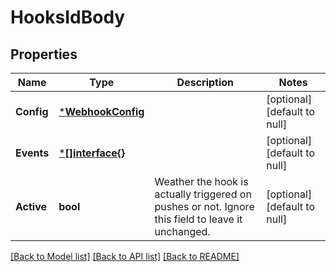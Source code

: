 # HooksIdBody

## Properties
Name | Type | Description | Notes
------------ | ------------- | ------------- | -------------
**Config** | [***WebhookConfig**](WebhookConfig.md) |  | [optional] [default to null]
**Events** | [***[]interface{}**](array.md) |  | [optional] [default to null]
**Active** | **bool** | Weather the hook is actually triggered on pushes or not. Ignore this field to leave it unchanged. | [optional] [default to null]

[[Back to Model list]](../README.md#documentation-for-models) [[Back to API list]](../README.md#documentation-for-api-endpoints) [[Back to README]](../README.md)

